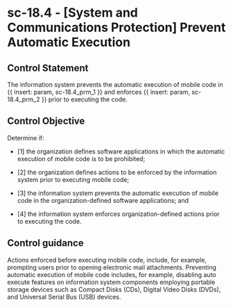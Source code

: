 # sc-18.4 - \[System and Communications Protection\] Prevent Automatic Execution

## Control Statement

The information system prevents the automatic execution of mobile code in {{ insert: param, sc-18.4_prm_1 }} and enforces {{ insert: param, sc-18.4_prm_2 }} prior to executing the code.

## Control Objective

Determine if:

- \[1\] the organization defines software applications in which the automatic execution of mobile code is to be prohibited;

- \[2\] the organization defines actions to be enforced by the information system prior to executing mobile code;

- \[3\] the information system prevents the automatic execution of mobile code in the organization-defined software applications; and

- \[4\] the information system enforces organization-defined actions prior to executing the code.

## Control guidance

Actions enforced before executing mobile code, include, for example, prompting users prior to opening electronic mail attachments. Preventing automatic execution of mobile code includes, for example, disabling auto execute features on information system components employing portable storage devices such as Compact Disks (CDs), Digital Video Disks (DVDs), and Universal Serial Bus (USB) devices.
